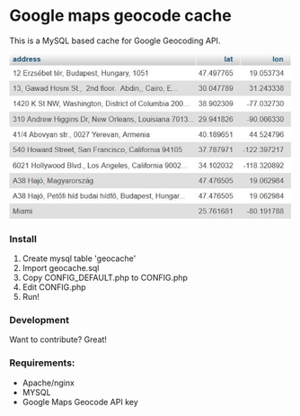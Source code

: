 # Google maps geocode cache

This is a MySQL based cache for Google Geocoding API.

![Picture about the database](https://github.com/DaWe35/Geo-cache/raw/master/database.jpg "Google Geocode cache")

### Install

1. Create mysql table 'geocache'
2. Import geocache.sql
3. Copy CONFIG_DEFAULT.php to CONFIG.php
4. Edit CONFIG.php
5. Run!

### Development

Want to contribute? Great!

### Requirements:
- Apache/nginx
- MYSQL
- Google Maps Geocode API key
